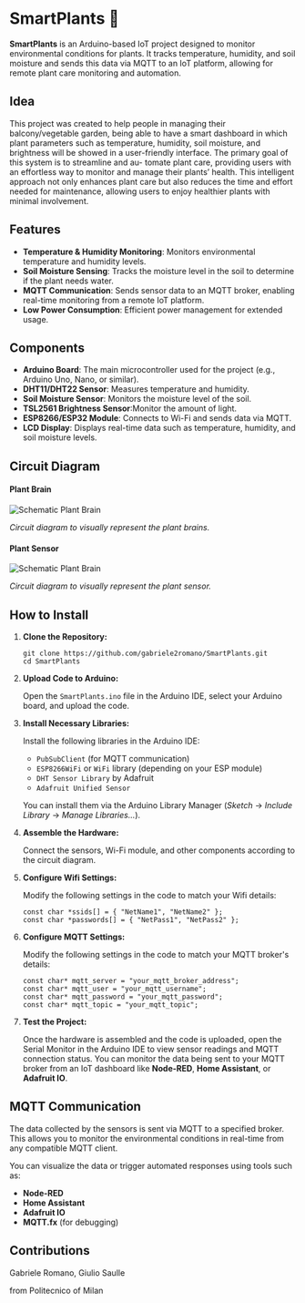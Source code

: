 <h1>SmartPlants 🌱</h1>
<p><strong>SmartPlants</strong> is an Arduino-based IoT project designed to monitor environmental conditions for
   plants. It tracks temperature, humidity, and soil moisture and sends this data via MQTT to an IoT platform,
   allowing for remote plant care monitoring and automation.
</p>
<h2>Idea</h2>
<p>This project was created to help people in managing their balcony/vegetable
   garden, being able to have a smart dashboard in which plant parameters such
   as temperature, humidity, soil moisture, and brightness will be showed in a
   user-friendly interface. The primary goal of this system is to streamline and au-
   tomate plant care, providing users with an effortless way to monitor and manage
   their plants’ health. This intelligent approach not only enhances plant care but
   also reduces the time and effort needed for maintenance, allowing users to enjoy
   healthier plants with minimal involvement.
</p>
<h2>Features</h2>
<ul>
   <li><strong>Temperature & Humidity Monitoring</strong>: Monitors environmental temperature and humidity
      levels.
   </li>
   <li><strong>Soil Moisture Sensing</strong>: Tracks the moisture level in the soil to determine if the plant
      needs water.
   </li>
   <li><strong>MQTT Communication</strong>: Sends sensor data to an MQTT broker, enabling real-time monitoring from
      a remote IoT platform.
   </li>
   <li><strong>Low Power Consumption</strong>: Efficient power management for extended usage.</li>
</ul>
<h2>Components</h2>
<ul>
   <li><strong>Arduino Board</strong>: The main microcontroller used for the project (e.g., Arduino Uno, Nano, or
      similar).
   </li>
   <li><strong>DHT11/DHT22 Sensor</strong>: Measures temperature and humidity.</li>
   <li><strong>Soil Moisture Sensor</strong>: Monitors the moisture level of the soil.</li>
   <li><strong>TSL2561 Brightness Sensor</strong>:Monitor the amount of light.</li>
   <li><strong>ESP8266/ESP32 Module</strong>: Connects to Wi-Fi and sends data via MQTT.</li>
   <li><strong>LCD Display</strong>: Displays real-time data such as temperature, humidity, and soil
      moisture levels.
   </li>
</ul>
<h2>Circuit Diagram</h2>
<h4>Plant Brain</h4>
<img src="https://github.com/gabriele2romano/SmartPlants/blob/main/schematic/plant_brain.png?raw=true" alt="Schematic Plant Brain">
<p><em>Circuit diagram to visually represent the plant brains.</em></p>
<h4>Plant Sensor</h4>
<img src="https://github.com/gabriele2romano/SmartPlants/blob/main/schematic/plant_sensor.png?raw=true" alt="Schematic Plant Brain">
<p><em>Circuit diagram to visually represent the plant sensor.</em></p>
<h2>How to Install</h2>
<ol>
   <li>
      <strong>Clone the Repository:</strong>
      <pre><code>git clone https://github.com/gabriele2romano/SmartPlants.git
cd SmartPlants</code></pre>
   </li>
   <li>
      <strong>Upload Code to Arduino:</strong>
      <p>Open the <code>SmartPlants.ino</code> file in the Arduino IDE, select your Arduino board, and upload the
         code.
      </p>
   </li>
   <li>
      <strong>Install Necessary Libraries:</strong>
      <p>Install the following libraries in the Arduino IDE:</p>
      <ul>
         <li><code>PubSubClient</code> (for MQTT communication)</li>
         <li><code>ESP8266WiFi</code> or <code>WiFi</code> library (depending on your ESP module)</li>
         <li><code>DHT Sensor Library</code> by Adafruit</li>
         <li><code>Adafruit Unified Sensor</code></li>
      </ul>
      <p>You can install them via the Arduino Library Manager (<em>Sketch</em> -> <em>Include Library</em> ->
         <em>Manage Libraries...</em>).
      </p>
   </li>
   <li>
      <strong>Assemble the Hardware:</strong>
      <p>Connect the sensors, Wi-Fi module, and other components according to the circuit diagram.</p>
   </li>
   <li>
      <strong>Configure Wifi Settings:</strong>
      <p>Modify the following settings in the code to match your Wifi details:</p>
      <pre><code>const char *ssids[] = { "NetName1", "NetName2" };
const char *passwords[] = { "NetPass1", "NetPass2" };</code></pre>
   </li>
   <li>
      <strong>Configure MQTT Settings:</strong>
      <p>Modify the following settings in the code to match your MQTT broker's details:</p>
      <pre><code>const char* mqtt_server = "your_mqtt_broker_address";
const char* mqtt_user = "your_mqtt_username";
const char* mqtt_password = "your_mqtt_password";
const char* mqtt_topic = "your_mqtt_topic";</code></pre>
   </li>
   <li>
      <strong>Test the Project:</strong>
      <p>Once the hardware is assembled and the code is uploaded, open the Serial Monitor in the Arduino IDE to
         view sensor readings and MQTT connection status. You can monitor the data being sent to your MQTT broker
         from an IoT dashboard like <strong>Node-RED</strong>, <strong>Home Assistant</strong>, or
         <strong>Adafruit IO</strong>.
      </p>
   </li>
</ol>
<h2>MQTT Communication</h2>
<p>The data collected by the sensors is sent via MQTT to a specified broker. This allows you to monitor the
   environmental conditions in real-time from any compatible MQTT client.
</p>
<p>You can visualize the data or trigger automated responses using tools such as:</p>
<ul>
   <li><strong>Node-RED</strong></li>
   <li><strong>Home Assistant</strong></li>
   <li><strong>Adafruit IO</strong></li>
   <li><strong>MQTT.fx</strong> (for debugging)</li>
</ul>
<!-- <h2>License</h2>
<p>This project is licensed under the MIT License. See the <a href="LICENSE">LICENSE</a> file for more details.</p> -->
<h2>Contributions</h2>
<p>
  Gabriele Romano, Giulio Saulle
  
</p>
<p>from Politecnico of Milan</p>
